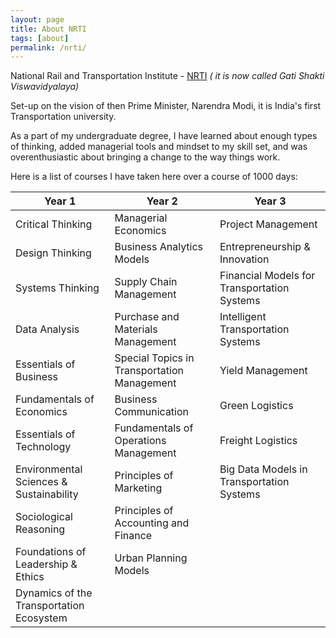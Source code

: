 ```yaml
---
layout: page
title: About NRTI
tags: [about]
permalink: /nrti/
---
```

National Rail and Transportation Institute - [NRTI](gsv.ac.in) *( it is now called Gati Shakti Viswavidyalaya)*

Set-up on the vision of then Prime Minister, Narendra Modi, it is India's first Transportation university.

As a part of my undergraduate degree, I have learned about enough types of thinking, added managerial tools and mindset to my skill set, and was overenthusiastic about bringing a change to the way things work.

Here is a list of courses I have taken here over a course of 1000 days:

| **Year 1**                         | **Year 2**                            | **Year 3**                            |
| ---------------------------------------- | ------------------------------------------- | ------------------------------------------- |
| Critical Thinking                        | Managerial Economics                        | Project Management                          |
| Design Thinking                          | Business Analytics Models                   | Entrepreneurship & Innovation               |
| Systems Thinking                         | Supply Chain Management                     | Financial Models for Transportation Systems |
| Data Analysis                            | Purchase and Materials Management           | Intelligent Transportation Systems          |
| Essentials of Business                   | Special Topics in Transportation Management | Yield Management                            |
| Fundamentals of Economics                | Business Communication                      | Green Logistics                             |
| Essentials of Technology                 | Fundamentals of Operations Management       | Freight Logistics                           |
| Environmental Sciences & Sustainability  | Principles of Marketing                     | Big Data Models in Transportation Systems   |
| Sociological Reasoning                   | Principles of Accounting and Finance        |                                             |
| Foundations of Leadership & Ethics       | Urban Planning Models                       |                                             |
| Dynamics of the Transportation Ecosystem |                                             |                                             |
